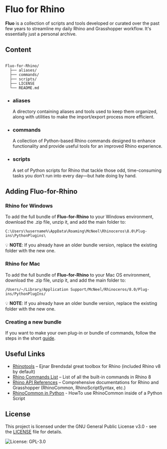 # Fluo for Rhino

**Fluo** is a collection of scripts and tools developed or curated over the past few years to streamline my daily Rhino and Grasshopper workflow.
  It's essentially just a personal archive.


## Content

```plaintext

Fluo-for-Rhino/
  ├── aliases/
  ├── commands/
  ├── scripts/
  ├── LICENSE
  └── README.md
```

- ### aliases
  A directory containing aliases and tools used to keep them organized, along with utilities to make the import/export process more efficient.

- ### commands
  A collection of Python-based Rhino commands designed to enhance functionality and provide useful tools for an improved Rhino experience.

- ### scripts
  A set of Python scripts for Rhino that tackle those odd, time-consuming tasks you don’t run into every day—but hate doing by hand. 

## Adding Fluo-for-Rhino
### Rhino for Windows
To add the full bundle of **Fluo-for-Rhino** to your Windows environment, download the .zip file, unzip it, and add the main folder to:

```plaintext
C:\Users\%username%\AppData\Roaming\McNeel\Rhinoceros\8.0\Plug-ins\PythonPlugins\
```
💡 **NOTE**: If you already have an older bundle version, replace the existing folder with the new one.

### Rhino for Mac
To add the full bundle of **Fluo-for-Rhino** to your Mac OS environment, download the .zip file, unzip it, and add the main folder to:

```plaintext
/Users/~/Library/Application Support/McNeel/Rhinoceros/8.0/Plug-ins/PythonPlugIns/
```


💡 **NOTE**: If you already have an older bundle version, replace the existing folder with the new one.

### Creating a new bundle
If you want to make your own plug-in or bundle of commands, follow the steps in the short [guide](/commands/AddingPlugins.md).


## Useful Links

- [Rhinotools](https://github.com/ejnaren/rhinotools/tree/master)  –  Ejnar Brendsdal great toolbox for Rhino (included Rhino v8 by default)
- [Rhino Commands List](https://docs.mcneel.com/rhino/8/help/en-us/commandlist/command_list.htm)  –  List of all the built-in commands in Rhino 8
- [Rhino API References](https://developer.rhino3d.com/api/)  –  Comprehensive documentations for Rhino and Grasshopper (RhinoCommon, RhinoScriptSyntax, etc.)
- [RhinoCommon in Python](https://developer.rhino3d.com/guides/rhinopython/using-rhinocommon-from-python/)  -  HowTo use RhinoCommon inside of a Python Script



## License

This project is licensed under the GNU General Public License v3.0 - see the [LICENSE](LICENSE) file for details.

![License: GPL-3.0](https://img.shields.io/badge/License-GPL%20v3-blue.svg)
